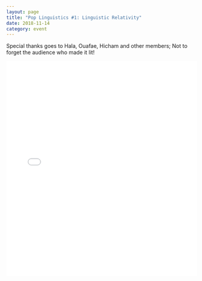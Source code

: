 ```yaml
---
layout: page
title: "Pop Linguistics #1: Linguistic Relativity"
date: 2018-11-14
category: event
---
```


Special thanks goes to Hala, Ouafae, Hicham and other members; Not to forget
the audience who made it lit!

<style>
.responsive-wrap iframe{ max-width: 100%;}
</style>
<div class="responsive-wrap">
<!-- this is the embed code provided by Google -->
  <iframe src="../../../../../events/poplinguistics/linguistic_relativity.html" frameborder="0" width="960" height="569" allowfullscreen="true" mozallowfullscreen="true" webkitallowfullscreen="true"></iframe>
<!-- Google embed ends -->
</div>
